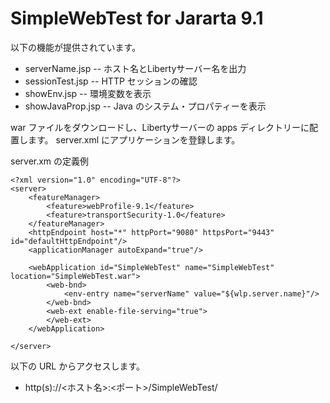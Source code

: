 # SimpleWebTest for Jararta 9.1

以下の機能が提供されています。

* serverName.jsp -- ホスト名とLibertyサーバー名を出力
* sessionTest.jsp -- HTTP セッションの確認
* showEnv.jsp -- 環境変数を表示
* showJavaProp.jsp -- Java のシステム・プロパティーを表示

war ファイルをダウンロードし、Libertyサーバーの apps ディレクトリーに配置します。
server.xml にアプリケーションを登録します。

server.xm の定義例

    <?xml version="1.0" encoding="UTF-8"?>
    <server>
        <featureManager>
            <feature>webProfile-9.1</feature>
            <feature>transportSecurity-1.0</feature>
        </featureManager>
        <httpEndpoint host="*" httpPort="9080" httpsPort="9443" id="defaultHttpEndpoint"/>
        <applicationManager autoExpand="true"/>
        
        <webApplication id="SimpleWebTest" name="SimpleWebTest" location="SimpleWebTest.war">
            <web-bnd>
                <env-entry name="serverName" value="${wlp.server.name}"/>
            </web-bnd>
            <web-ext enable-file-serving="true">
            </web-ext>
        </webApplication>
        
    </server>

以下の URL からアクセスします。
* http(s)://<ホスト名>:<ポート>/SimpleWebTest/

